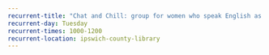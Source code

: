 ```yaml
---
recurrent-title: "Chat and Chill: group for women who speak English as an additional language"
recurrent-day: Tuesday
recurrent-times: 1000-1200
recurrent-location: ipswich-county-library
---
```

